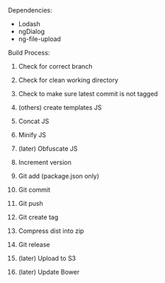 Dependencies:

- Lodash
- ngDialog
- ng-file-upload


Build Process:

1. Check for correct branch
2. Check for clean working directory
3. Check to make sure latest commit is not tagged

1. (others) create templates JS
2. Concat JS
3. Minify JS
4. (later) Obfuscate JS
4. Increment version
5. Git add (package.json only)
6. Git commit
7. Git push
8. Git create tag
9. Compress dist into zip
10. Git release
11. (later) Upload to S3
12. (later) Update Bower